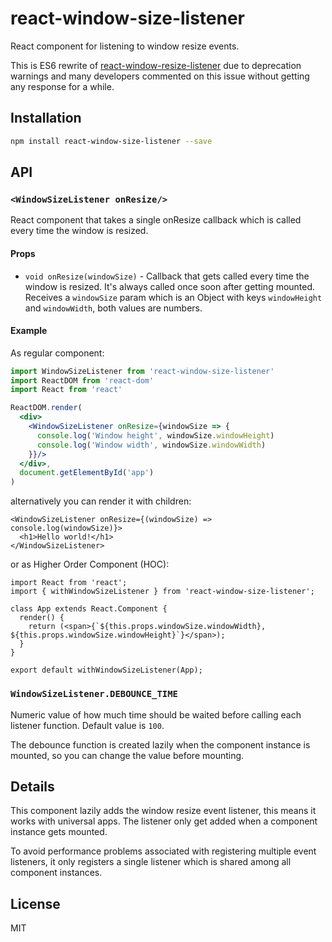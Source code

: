 # react-window-size-listener

React component for listening to window resize events.

This is ES6 rewrite of [react-window-resize-listener](https://github.com/cesarandreu/react-window-resize-listener) due to deprecation warnings and many developers commented on this issue without getting any response for a while.

## Installation

```sh
npm install react-window-size-listener --save
```

## API

### `<WindowSizeListener onResize/>`

React component that takes a single onResize callback which is called every time the window is resized.

#### Props

* `void onResize(windowSize)` - Callback that gets called every time the window is resized. It's always called once soon after getting mounted. Receives a `windowSize` param which is an Object with keys `windowHeight` and `windowWidth`, both values are numbers.

#### Example

As regular component:

```jsx
import WindowSizeListener from 'react-window-size-listener'
import ReactDOM from 'react-dom'
import React from 'react'

ReactDOM.render(
  <div>
    <WindowSizeListener onResize={windowSize => {
      console.log('Window height', windowSize.windowHeight)
      console.log('Window width', windowSize.windowWidth)
    }}/>
  </div>,
  document.getElementById('app')
)
```

alternatively you can render it with children:

```
<WindowSizeListener onResize={(windowSize) => console.log(windowSize)}>
  <h1>Hello world!</h1>
</WindowSizeListener>
```

or as Higher Order Component (HOC):

```
import React from 'react';
import { withWindowSizeListener } from 'react-window-size-listener';

class App extends React.Component {
  render() {
    return (<span>{`${this.props.windowSize.windowWidth}, ${this.props.windowSize.windowHeight}`}</span>);
  }
}

export default withWindowSizeListener(App);

```


### `WindowSizeListener.DEBOUNCE_TIME`

Numeric value of how much time should be waited before calling each listener function. Default value is `100`.

The debounce function is created lazily when the component instance is mounted, so you can change the value before mounting.

## Details

This component lazily adds the window resize event listener, this means it works with universal apps. The listener only get added when a component instance gets mounted.

To avoid performance problems associated with registering multiple event listeners, it only registers a single listener which is shared among all component instances.

## License

MIT
